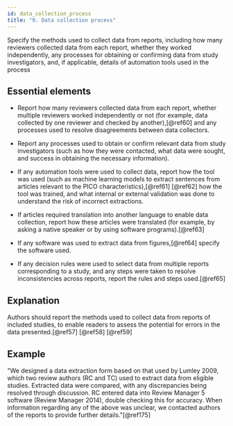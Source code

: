 ```yaml
---
id: data_collection_process
title: "9. Data collection process"
---
```


Specify the methods used to collect data from reports, including how many reviewers collected data from each report, whether they worked independently, any processes for obtaining or confirming data from study investigators, and, if applicable, details of automation tools used in the process

## Essential elements

-   Report how many reviewers collected data from each report, whether
    multiple reviewers worked independently or not (for example, data
    collected by one reviewer and checked by another),[@ref60] and any
    processes used to resolve disagreements between data collectors.

-   Report any processes used to obtain or confirm relevant data from
    study investigators (such as how they were contacted, what data were
    sought, and success in obtaining the necessary information).

-   If any automation tools were used to collect data, report how the
    tool was used (such as machine learning models to extract sentences
    from articles relevant to the PICO characteristics),[@ref61]
    [@ref62] how the tool was trained, and what internal or external
    validation was done to understand the risk of incorrect extractions.

-   If articles required translation into another language to enable
    data collection, report how these articles were translated (for
    example, by asking a native speaker or by using software
    programs).[@ref63]

-   If any software was used to extract data from figures,[@ref64]
    specify the software used.

-   If any decision rules were used to select data from multiple reports
    corresponding to a study, and any steps were taken to resolve
    inconsistencies across reports, report the rules and steps
    used.[@ref65]

## Explanation

Authors should report the methods used to collect
data from reports of included studies, to enable readers to assess the
potential for errors in the data presented.[@ref57] [@ref58] [@ref59]

<!-- #ASK this feels like a weak justification considering how much info you are asking for. -->

## Example

"We designed a data extraction form based on that used by Lumley 2009,
which two review authors (RC and TC) used to extract data from eligible
studies. Extracted data were compared, with any discrepancies being
resolved through discussion. RC entered data into Review Manager 5
software (Review Manager 2014), double checking this for accuracy. When
information regarding any of the above was unclear, we contacted authors
of the reports to provide further details."[@ref175]